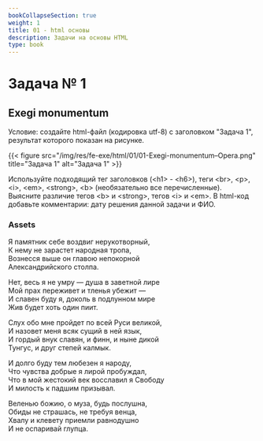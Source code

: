 ```yaml
---
bookCollapseSection: true
weight: 1
title: 01 - html основы 
description: Задачи на основы HTML 
type: book 
---
```


# Задача № 1

##  Exegi monumentum

Условие: создайте html-файл (кодировка utf-8) с заголовком "Задача 1", результат которого показан на рисунке.

{{< figure src="/img/res/fe-exe/html/01/01-Exegi-monumentum–Opera.png" title="Задача 1" alt="Задача 1" >}}


Используйте подходящий тег заголовков (&lt;h1&gt; - &lt;h6&gt;), теги &lt;br&gt;, &lt;p&gt;, &lt;i&gt;, &lt;em&gt;, &lt;strong&gt;, &lt;b&gt; (необязательно все перечисленные). Выясните различие тегов &lt;b&gt; и &lt;strong&gt;, тегов &lt;i&gt; и &lt;em&gt;. В html-код добавьте комментарии: дату решения данной задачи и ФИО.

### Assets

Я памятник себе воздвиг нерукотворный,  
К нему не зарастет народная тропа,  
Вознесся выше он главою непокорной  
Александрийского столпа.

Нет, весь я не умру — душа в заветной лире  
Мой прах переживет и тленья убежит —  
И славен буду я, доколь в подлунном мире  
Жив будет хоть один пиит.

Слух обо мне пройдет по всей Руси великой,  
И назовет меня всяк сущий в ней язык,  
И гордый внук славян, и финн, и ныне дикой  
Тунгус, и друг степей калмык.

И долго буду тем любезен я народу,  
Что чувства добрые я лирой пробуждал,  
Что в мой жестокий век восславил я Свободу  
И милость к падшим призывал.

Веленью божию, о муза, будь послушна,  
Обиды не страшась, не требуя венца,  
Хвалу и клевету приемли равнодушно  
И не оспаривай глупца.
